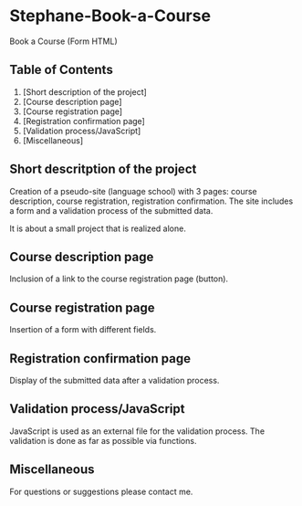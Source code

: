 # Stephane-Book-a-Course
Book a Course (Form HTML)

## Table of Contents
1. [Short description of the project]
2. [Course description page]
3. [Course registration page]
4. [Registration confirmation page]
5. [Validation process/JavaScript]
6. [Miscellaneous]

## Short descritption of the project

Creation of a pseudo-site (language school) with 3 pages: course description, course registration, registration confirmation. The site includes a form and a validation process of the submitted data.

It is about a small project that is realized alone.

## Course description page

Inclusion of a link to the course registration page (button).

## Course registration page

Insertion of a form with different fields.

## Registration confirmation page

Display of the submitted data after a validation process.

## Validation process/JavaScript

JavaScript is used as an external file for the validation process. The validation is done as far as possible via functions.

## Miscellaneous

For questions or suggestions please contact me.
